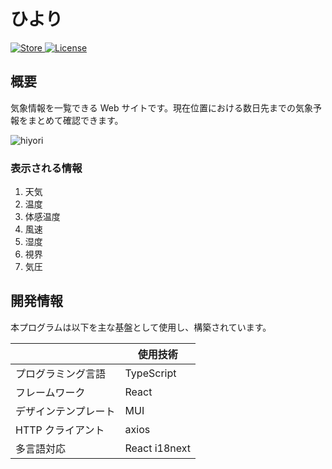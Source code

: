 # ひより

<div>
  <a href="https://kawasawa.github.io/hiyori/">
    <img src="https://img.shields.io/badge/-GitHub Pages-2A579A.svg?logo=github" alt="Store">
  </a>
  <a href="https://github.com/kawasawa/hiyori/blob/master/LICENSE">
    <img src="https://img.shields.io/github/license/kawasawa/hiyori.svg" alt="License">
  </a>
</div>

## 概要

気象情報を一覧できる Web サイトです。現在位置における数日先までの気象予報をまとめて確認できます。

![hiyori](./.images/hiyori-device.png)

### 表示される情報

1. 天気
1. 温度
1. 体感温度
1. 風速
1. 湿度
1. 視界
1. 気圧

## 開発情報

本プログラムは以下を主な基盤として使用し、構築されています。

|                      | 使用技術      |
| -------------------- | ------------- |
| プログラミング言語   | TypeScript    |
| フレームワーク       | React         |
| デザインテンプレート | MUI           |
| HTTP クライアント    | axios         |
| 多言語対応           | React i18next |
